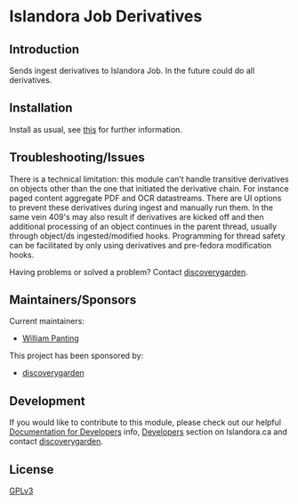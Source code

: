 # Islandora Job Derivatives

## Introduction

Sends ingest derivatives to Islandora Job. In the future could do all derivatives.

## Installation

Install as usual, see [this](https://drupal.org/documentation/install/modules-themes/modules-7) for further information.

## Troubleshooting/Issues

There is a technical limitation: this module can’t handle transitive
derivatives on objects other than the one that initiated the derivative chain.
For instance paged content aggregate PDF and OCR datastreams. There are UI
options to prevent these derivatives during ingest and manually run them. In
the same vein 409's may also result if derivatives are kicked off and then
additional processing of an object continues in the parent thread, usually
through object/ds ingested/modified hooks. Programming for thread safety can
be facilitated by only using derivatives and pre-fedora modification hooks.

Having problems or solved a problem? Contact [discoverygarden](http://support.discoverygarden.ca).

## Maintainers/Sponsors

Current maintainers:

* [William Panting](https://github.com/willtp87)

This project has been sponsored by:

* [discoverygarden](http://www.discoverygarden.ca)

## Development

If you would like to contribute to this module, please check out our helpful
[Documentation for Developers](https://github.com/Islandora/islandora/wiki#wiki-documentation-for-developers)
info, [Developers](http://islandora.ca/developers) section on Islandora.ca and
contact [discoverygarden](http://support.discoverygarden.ca).

## License

[GPLv3](http://www.gnu.org/licenses/gpl-3.0.txt)
